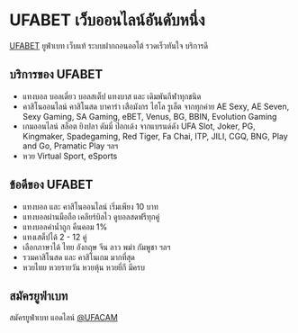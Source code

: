 # UFABET เว็บออนไลน์อันดับหนึ่ง
<a href="https://ufabet.cam/">UFABET</a> ยูฟ่าเบท เว็บแท้ ระบบฝากถอนออโต้ รวดเร็วทันใจ บริการดี

## บริการของ UFABET
* แทงบอล บอลเดี่ยว บอลสเต็ป แทงบาส และ เดิมพันกีฬาทุกชนิด
* คาสิโนออนไลน์ คาสิโนสด บาคาร่า เสือมังกร ไฮโล รูเล็ต จากทุกค่าย AE Sexy, AE Seven, Sexy Gaming, SA Gaming, eBET, Venus, BG, BBIN, Evolution Gaming
* เกมออนไลน์ สล็อต ยิงปลา ดัมมี่ ป๊อกเด้ง จากแบรนด์ดัง UFA Slot, Joker, PG, Kingmaker, Spadegaming, Red Tiger, Fa Chai, ITP, JILI, CGQ, BNG, Play and Go, Pramatic Play ฯลฯ
* หวย Virtual Sport, eSports


## ข้อดีของ UFABET
* แทงบอล และ คาสิโนออนไลน์ เริ่มเพียง 10 บาท
* แทงบอลผ่านมือถือ เคลียร์บิลไว ดูบอลสดฟรีทุกคู่
* แทงบอลค่าน้ำถูก คืนคอม 1%
* แทงเสต็ปได้ 2 - 12 คู่
* เลือกภาษาได้ ไทย อังกฤษ จีน ลาว พม่า กัมพูชา ฯลฯ
* รวมคาสิโนสด และ คาสิโนเกม มากที่สุด
* หวยไทย หวยรายวัน หวยหุ้น หวยยี่กี มีครบ

## สมัครยูฟ่าเบท
สมัครยูฟ่าเบท แอดไลน์ <a href="https://line.me/R/ti/p/@ufacam">@UFACAM</a>
